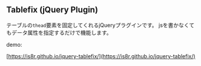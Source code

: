 ## Tablefix (jQuery Plugin)

テーブルの`thead`要素を固定してくれるjQueryプラグインです。
jsを書かなくてもデータ属性を指定するだけで機能します。

demo:

[https://is8r.github.io/jquery-tablefix/](https://is8r.github.io/jquery-tablefix/)